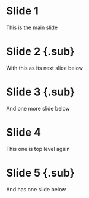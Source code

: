 ---
---

# Slide 1

This is the main slide

# Slide 2 {.sub}

With this as its next slide below

# Slide 3 {.sub}

And one more slide below

# Slide 4

This one is top level again

# Slide 5 {.sub}

And has one slide below